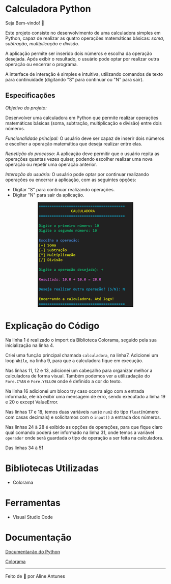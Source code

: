 # Calculadora Python

Seja Bem-vindo! 👋 

Este projeto consiste no desenvolvimento de uma calculadora simples em Python, capaz de realizar as quatro operações matemáticas básicas: *soma*, *subtração*, *multiplicação* e *divisão*. 

A aplicação permite ser inserido dois números e escolha da operação desejada. Após exibir o resultado, o usuário pode optar por realizar outra operação ou encerrar o programa. 

A interface de interação é simples e intuitiva, utilizando comandos de texto para continuidade (digitando "S" para continuar ou "N" para sair). 

## Especificações

*Objetivo do projeto:*

Desenvolver uma calculadora em Python que permite realizar operações matemáticas básicas (soma, subtração, multiplicação e divisão) entre dois números.

*Funcionalidade principal:*
O usuário deve ser capaz de inserir dois números e escolher a operação matemática que deseja realizar entre elas.

*Repetição do processo:*
A aplicação deve permitir que o usuário repita as operações quantas vezes quiser, podendo escolher realizar uma nova operação ou repetir uma operação anterior.

*Interação do usuário:*
O usuário pode optar por continuar realizando operações ou encerrar a aplicação, com as seguintes opções:
- Digitar "S" para continuar realizando operações.
- Digitar "N" para sair da aplicação.

<div align="center">
  <img src="image-1.png" alt="Imagem Calculadora Terminal" width="300px">
</div>

# Explicação do Código

Na linha 1 é realizado o import da Biblioteca Colorama, seguido pela sua inicialização na linha 4.

Criei uma função principal chamada `calculadora`, na linha7. Adicionei um loop `While`, na linha 9, para que a calculadora fique em execução.

Nas linhas 11, 12 e 13, adicionei um cabeçalho para organizar melhor a calculadora de forma visual. Também podemos ver a utilizadação do `Fore.CYAN` e `Fore.YELLOW` onde é definido a cor do texto.

Na linha 16 adicionei um bloco try caso ocorra algo com a entrada informada, ele irá exibir uma mensagem de erro, sendo executado a linha 19 e 20 o except ValueError. 

Nas linhas 17 e 18, temos duas variáveis `num1`e `num2` do tipo `float`(número com casas decimais) e solicitamos com o `input()` a entrada dos números.

Nas linhas 24 à 28 é exibido as opções de operações, para que fique claro qual comando poderá ser informado na linha 31, onde temos a variável `operador` onde será guardada o tipo de operação a ser feita na calculadora.

Das linhas 34 à 51 

# Bibliotecas Utilizadas

- Colorama

# Ferramentas

- Visual Studio Code

# Documentação

[Documentação do Python](https://docs.python.org/pt-br/3/tutorial/index.html)

[Colorama](https://pypi.org/project/colorama/)


______________________

Feito de 💜 por Aline Antunes
